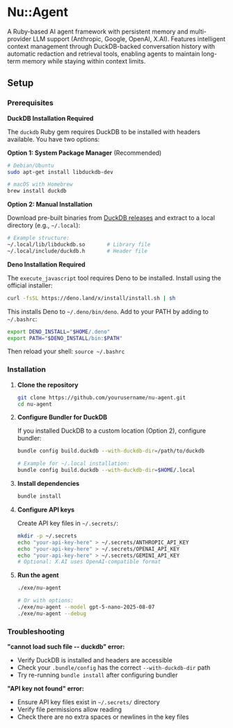 # Nu::Agent

A Ruby-based AI agent framework with persistent memory and multi-provider LLM support (Anthropic, Google, OpenAI, X.AI). Features intelligent context management through DuckDB-backed conversation history with automatic redaction and retrieval tools, enabling agents to maintain long-term memory while staying within context limits.

## Setup

### Prerequisites

**DuckDB Installation Required**

The `duckdb` Ruby gem requires DuckDB to be installed with headers available. You have two options:

**Option 1: System Package Manager** (Recommended)
```bash
# Debian/Ubuntu
sudo apt-get install libduckdb-dev

# macOS with Homebrew
brew install duckdb
```

**Option 2: Manual Installation**

Download pre-built binaries from [DuckDB releases](https://github.com/duckdb/duckdb/releases) and extract to a local directory (e.g., `~/.local`):

```bash
# Example structure:
~/.local/lib/libduckdb.so       # Library file
~/.local/include/duckdb.h       # Header file
```

**Deno Installation Required**

The `execute_javascript` tool requires Deno to be installed. Install using the official installer:

```bash
curl -fsSL https://deno.land/x/install/install.sh | sh
```

This installs Deno to `~/.deno/bin/deno`. Add to your PATH by adding to `~/.bashrc`:

```bash
export DENO_INSTALL="$HOME/.deno"
export PATH="$DENO_INSTALL/bin:$PATH"
```

Then reload your shell: `source ~/.bashrc`

### Installation

1. **Clone the repository**
   ```bash
   git clone https://github.com/yourusername/nu-agent.git
   cd nu-agent
   ```

2. **Configure Bundler for DuckDB**

   If you installed DuckDB to a custom location (Option 2), configure bundler:
   ```bash
   bundle config build.duckdb --with-duckdb-dir=/path/to/duckdb

   # Example for ~/.local installation:
   bundle config build.duckdb --with-duckdb-dir=$HOME/.local
   ```

3. **Install dependencies**
   ```bash
   bundle install
   ```

4. **Configure API keys**

   Create API key files in `~/.secrets/`:
   ```bash
   mkdir -p ~/.secrets
   echo "your-api-key-here" > ~/.secrets/ANTHROPIC_API_KEY
   echo "your-api-key-here" > ~/.secrets/OPENAI_API_KEY
   echo "your-api-key-here" > ~/.secrets/GEMINI_API_KEY
   # Optional: X.AI uses OpenAI-compatible format
   ```

5. **Run the agent**
   ```bash
   ./exe/nu-agent

   # Or with options:
   ./exe/nu-agent --model gpt-5-nano-2025-08-07
   ./exe/nu-agent --debug
   ```

### Troubleshooting

**"cannot load such file -- duckdb" error:**
- Verify DuckDB is installed and headers are accessible
- Check your `.bundle/config` has the correct `--with-duckdb-dir` path
- Try re-running `bundle install` after configuring bundler

**"API key not found" error:**
- Ensure API key files exist in `~/.secrets/` directory
- Verify file permissions allow reading
- Check there are no extra spaces or newlines in the key files
